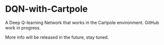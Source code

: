 # DQN-with-Cartpole
A Deep Q-learning Network that works in the Cartpole environment.
GitHub work in progress.

More info will be released in the future, stay tuned.
